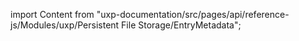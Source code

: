 
import Content from "uxp-documentation/src/pages/api/reference-js/Modules/uxp/Persistent File Storage/EntryMetadata";

<Content query="product=photoshop"/>

